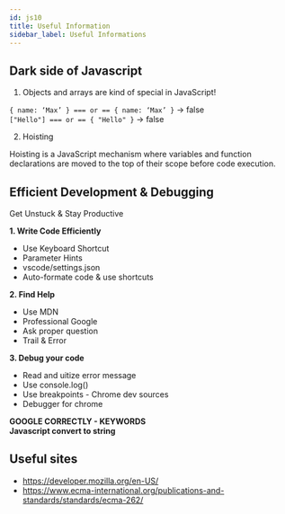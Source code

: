 ```yaml
---
id: js10
title: Useful Information
sidebar_label: Useful Informations
---
```


## Dark side of Javascript

1. Objects and arrays are kind of special in JavaScript!

`{ name: ‘Max’ } === or == { name: ‘Max’ }` -> false<br/> `["Hello"] === or == { "Hello" }` -> false

2. Hoisting

Hoisting is a JavaScript mechanism where variables and function declarations are moved to the top of their scope before code execution.

## Efficient Development & Debugging

Get Unstuck & Stay Productive

**1. Write Code Efficiently**

- Use Keyboard Shortcut
- Parameter Hints
- vscode/settings.json
- Auto-formate code & use shortcuts

**2. Find Help**

- Use MDN
- Professional Google
- Ask proper question
- Trail & Error

**3. Debug your code**

- Read and uitize error message
- Use console.log()
- Use breakpoints - Chrome dev sources
- Debugger for chrome

**GOOGLE CORRECTLY - KEYWORDS <br/> Javascript convert to string**

## Useful sites

- https://developer.mozilla.org/en-US/
- https://www.ecma-international.org/publications-and-standards/standards/ecma-262/
